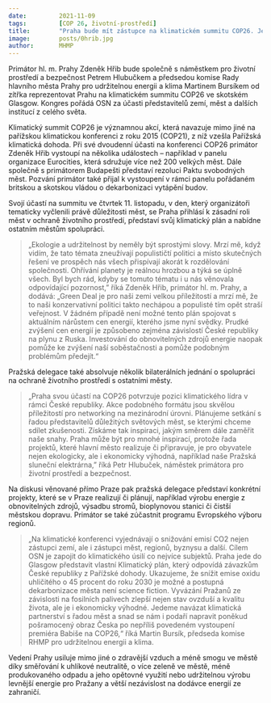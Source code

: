 ```yaml
---
date:         2021-11-09
tags:         [COP 26, životní-prostředí]
title:        "Praha bude mít zástupce na klimatickém summitu COP26. Je to velká příležitost pro naše město, říká primátor Hřib"
image: 	      posts/0hrib.jpg
author:       MHMP
---
```


Primátor hl. m. Prahy Zdeněk Hřib bude společně s náměstkem pro životní prostředí a bezpečnost Petrem Hlubučkem a předsedou komise Rady hlavního města Prahy pro udržitelnou energii a klima Martinem Bursíkem od zítřka reprezentovat Prahu na klimatickém summitu COP26 ve skotském Glasgow. Kongres pořádá OSN za účasti představitelů zemí, měst a dalších institucí z celého světa. 

Klimatický summit COP26 je významnou akcí, která navazuje mimo jiné na pařížskou klimatickou konferenci z roku 2015 (COP21), z níž vzešla Pařížská klimatická dohoda. Při své dvoudenní účasti na konferenci COP26 primátor Zdeněk Hřib vystoupí na několika událostech – například v panelu organizace Eurocities, která sdružuje více než 200 velkých měst. Dále společně s primátorem Budapešti představí rezoluci Paktu svobodných měst. Pozvání primátor také přijal k vystoupení v rámci panelu pořádaném britskou a skotskou vládou o dekarbonizaci vytápění budov. 

Svojí účastí na summitu ve čtvrtek 11. listopadu, v den, který organizátoři tematicky vyčlenili právě důležitosti měst, se Praha přihlásí k zásadní roli měst v ochraně životního prostředí, představí svůj klimatický plán a nabídne ostatním městům spolupráci. 

> „Ekologie a udržitelnost by neměly být sprostými slovy. Mrzí mě, když vidím, že tato témata zneužívají populističtí politici a místo skutečných řešení ve prospěch nás všech přispívají akorát k rozdělování společnosti. Ohřívání planety je reálnou hrozbou a týká se úplně všech. Byl bych rád, kdyby se tomuto tématu i u nás věnovala odpovídající pozornost,” říká Zdeněk Hřib, primátor hl. m. Prahy, a dodává: „Green Deal je pro naši zemi velkou příležitostí a mrzí mě, že to naši konzervativní politici takto nechápou a populisté tím opět straší veřejnost. V žádném případě není možné tento plán spojovat s aktuálním nárůstem cen energií, kterého jsme nyní svědky. Prudké zvýšení cen energií je způsobeno zejména závislostí České republiky na plynu z Ruska. Investování do obnovitelných zdrojů energie naopak pomůže ke zvýšení naší soběstačnosti a pomůže podobným problémům předejít.“

Pražská delegace také absolvuje několik bilaterálních jednání o spolupráci na ochraně životního prostředí s ostatními městy. 

> „Praha svou účastí na COP26 potvrzuje pozici klimatického lídra v rámci České republiky. Akce podobného formátu jsou skvělou příležitostí pro networking na mezinárodní úrovni. Plánujeme setkání s řadou představitelů důležitých světových měst, se kterými chceme sdílet zkušenosti. Získáme tak inspiraci, jakým směrem dále zaměřit naše snahy. Praha může být pro mnohé inspirací, protože řada projektů, které hlavní město realizuje či připravuje, je pro obyvatele nejen ekologicky, ale i ekonomicky výhodná, například naše Pražská sluneční elektrárna,” říká Petr Hlubuček, náměstek primátora pro životní prostředí a bezpečnost. 

Na diskusi věnované přímo Praze pak pražská delegace představí konkrétní projekty, které se v Praze realizují či plánují, například výrobu energie z obnovitelných zdrojů, výsadbu stromů, bioplynovou stanici či čistší městskou dopravu. Primátor se také zúčastnit programu Evropského výboru regionů.  

> „Na klimatické konferenci vyjednávají o snižování emisí CO2 nejen zástupci zemí, ale i zástupci měst, regionů, byznysu a další. Cílem OSN je zapojit do klimatického úsilí co nejvíce subjektů. Praha jede do Glasgow představit vlastní Klimatický plán, který odpovídá závazkům České republiky z Pařížské dohody. Ukazujeme, že snížit emise oxidu uhličitého o 45 procent do roku 2030 je možné a postupná dekarbonizace města není science fiction. Vyvázání Pražanů ze závislosti na fosilních palivech zlepší nejen stav ovzduší a kvalitu života, ale je i ekonomicky výhodné. Jedeme navázat klimatická partnerství s řadou měst a snad se nám i podaří napravit poněkud pošramocený obraz Česka po nepříliš povedeném vystoupení premiéra Babiše na COP26,“ říká Martin Bursík, předseda komise RHMP pro udržitelnou energii a klima.

Vedení Prahy usiluje mimo jiné o zdravější vzduch a méně smogu ve městě díky směřování k uhlíkové neutralitě, o více zeleně ve městě, méně produkovaného odpadu a jeho opětovné využití nebo udržitelnou výrobu levnější energie pro Pražany a větší nezávislost na dodávce energií ze zahraničí.
